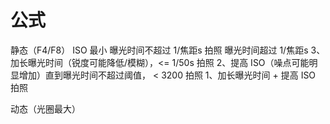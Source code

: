 # 公式

静态（F4/F8）
    ISO 最小
        曝光时间不超过 1/焦距s
            拍照
        曝光时间超过 1/焦距s
            3、加长曝光时间（锐度可能降低/模糊），<= 1/50s
                拍照
            2、提高 ISO（噪点可能明显增加）直到曝光时间不超过阈值， < 3200
                拍照
            1、加长曝光时间 + 提高 ISO
                拍照

动态（光圈最大）

